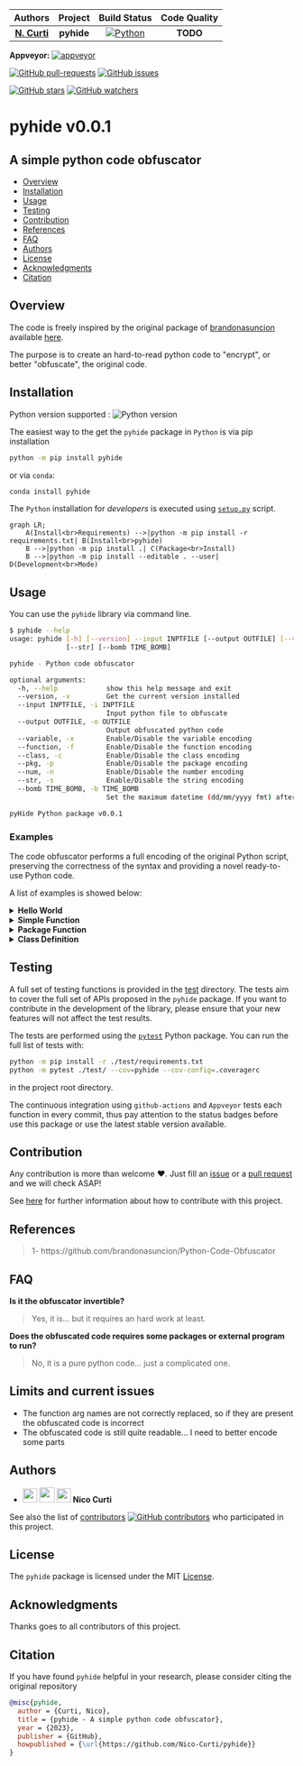 | **Authors**  | **Project** |  **Build Status** | **Code Quality** |
|:------------:|:-----------:|:-----------------:|:----------------:|
| [**N. Curti**](https://github.com/Nico-Curti) | **pyhide** | [![Python](https://github.com/Nico-Curti/pyhide/actions/workflows/python.yml/badge.svg)](https://github.com/Nico-Curti/pyhide/actions/workflows/python.yml) | **TODO** |

**Appveyor:** [![appveyor](https://ci.appveyor.com/api/projects/status/djnkyxc64dlm4r6p/branch/main?svg=true)](https://ci.appveyor.com/project/Nico-Curti/pyhide-9jr6a/branch/main)

[![GitHub pull-requests](https://img.shields.io/github/issues-pr/Nico-Curti/pyhide.svg?style=plastic)](https://github.com/Nico-Curti/pyhide/pulls)
[![GitHub issues](https://img.shields.io/github/issues/Nico-Curti/pyhide.svg?style=plastic)](https://github.com/Nico-Curti/pyhide/issues)

[![GitHub stars](https://img.shields.io/github/stars/Nico-Curti/pyhide.svg?label=Stars&style=social)](https://github.com/Nico-Curti/pyhide/stargazers)
[![GitHub watchers](https://img.shields.io/github/watchers/Nico-Curti/pyhide.svg?label=Watch&style=social)](https://github.com/Nico-Curti/pyhide/watchers)

# pyhide v0.0.1

## A simple python code obfuscator

* [Overview](#overview)
* [Installation](#installation)
* [Usage](#usage)
* [Testing](#testing)
* [Contribution](#contribution)
* [References](#references)
* [FAQ](#faq)
* [Authors](#authors)
* [License](#license)
* [Acknowledgments](#acknowledgments)
* [Citation](#citation)

## Overview

The code is freely inspired by the original package of [brandonasuncion](https://github.com/brandonasuncion) available [here](https://github.com/brandonasuncion/Python-Code-Obfuscator).

The purpose is to create an hard-to-read python code to "encrypt", or better "obfuscate", the original code.

## Installation

Python version supported : ![Python version](https://img.shields.io/badge/python-3.9|3.10|3.11-blue.svg)

The easiest way to the get the `pyhide` package in `Python` is via pip installation

```bash
python -m pip install pyhide
```

or via `conda`:

```bash
conda install pyhide
```

The `Python` installation for *developers* is executed using [`setup.py`](https://github.com/Nico-Curti/pyhide/blob/main/setup.py) script.

```mermaid
graph LR;
    A(Install<br>Requirements) -->|python -m pip install -r requirements.txt| B(Install<br>pyhide)
    B -->|python -m pip install .| C(Package<br>Install)
    B -->|python -m pip install --editable . --user| D(Development<br>Mode)
```

## Usage

You can use the `pyhide` library via command line.

```bash
$ pyhide --help
usage: pyhide [-h] [--version] --input INPTFILE [--output OUTFILE] [--variable] [--function] [--class] [--pkg] [--num]
              [--str] [--bomb TIME_BOMB]

pyhide - Python code obfuscator

optional arguments:
  -h, --help            show this help message and exit
  --version, -v         Get the current version installed
  --input INPTFILE, -i INPTFILE
                        Input python file to obfuscate
  --output OUTFILE, -o OUTFILE
                        Output obfuscated python code
  --variable, -x        Enable/Disable the variable encoding
  --function, -f        Enable/Disable the function encoding
  --class, -c           Enable/Disable the class encoding
  --pkg, -p             Enable/Disable the package encoding
  --num, -n             Enable/Disable the number encoding
  --str, -s             Enable/Disable the string encoding
  --bomb TIME_BOMB, -b TIME_BOMB
                        Set the maximum datetime (dd/mm/yyyy fmt) after which the code stops to run

pyHide Python package v0.0.1
```

### Examples

The code obfuscator performs a full encoding of the original Python script, preserving the correctness of the syntax and providing a novel ready-to-use Python code.

A list of examples is showed below:

<details><summary><b>Hello World</b></summary>
<p>
<b>Original</b>

```python
#!/usr/bin/env python
# -*- coding: utf-8 -*-

print('Hello World', end='', flush=True)
```

<b>Obfuscated</b>

```python
______ = ((() == []) + (() == [])) ** ((() == []) + (() == []))
_____ = (() == []) + (() == [])
getattr(__import__('\x62\x75\x69\x6c\x74\x69\x6e\x73'), '\x70\x72\x69\x6e\x74')('\x48\x65\x6c\x6c\x6f\x20\x57\x6f\x72\x6c\x64', end='', flush=() == ())
```
</p>
</details>

<details><summary><b>Simple Function</b></summary>
<p>
<b>Original</b>

```python
def func (a, b, c):
  return a + b + c

print(func(1, 2, 3), end='', flush=True)
```

<b>Obfuscated</b>

```python
__________ = ((() == []) + (() == [])) ** ((() == []) + (() == [])) + (((() == []) + (() == [])) ** ((() == []) + (() == [])) << ((() == []) + (() == [])) ** ((() == []) + (() == [])))
_________ = ((() == []) + (() == [])) ** ((() == []) + (() == [])) << ((() == []) + (() == [])) ** ((() == []) + (() == []))
________ = ((() == []) + (() == [])) ** ((() == []) + (() == []))
_______ = (() == []) + (() == [])

def ______________(___________, ____________, _____________):
  return ___________ + ____________ + _____________

getattr(__import__('\x62\x75\x69\x6c\x74\x69\x6e\x73'), '\x70\x72\x69\x6e\x74')(______________(________, _________, __________), end='', flush=() == ())
```
</p>
</details>

<details><summary><b>Package Function</b></summary>
<p>
<b>Original</b>

```python
import numpy as np

def func (a, b, c):
  return np.sum([a, b, c])

print(func(1, 2, 3), end='', flush=True)
```

<b>Obfuscated</b>

```python
__________ = ((() == []) + (() == [])) ** ((() == []) + (() == [])) + (((() == []) + (() == [])) ** ((() == []) + (() == [])) << ((() == []) + (() == [])) ** ((() == []) + (() == [])))
_________ = ((() == []) + (() == [])) ** ((() == []) + (() == [])) << ((() == []) + (() == [])) ** ((() == []) + (() == []))
________ = ((() == []) + (() == [])) ** ((() == []) + (() == []))
_______ = (() == []) + (() == [])
import numpy as np

def ______________(___________, ____________, _____________):
  return getattr(__import__('\x62\x75\x69\x6c\x74\x69\x6e\x73'), '\x67\x65\x74\x61\x74\x74\x72')(getattr(__import__('\x62\x75\x69\x6c\x74\x69\x6e\x73'), '\x67\x65\x74\x61\x74\x74\x72')(__import__('\x62\x75\x69\x6c\x74\x69\x6e\x73'), '\x5f\x5f\x69\x6d\x70\x6f\x72\x74\x5f\x5f')('\x6e\x75\x6d\x70\x79'), '\x73\x75\x6d')([___________, ____________, _____________])
getattr(__import__('\x62\x75\x69\x6c\x74\x69\x6e\x73'), '\x70\x72\x69\x6e\x74')(______________(________, _________, __________), end='', flush=() == ())
```
</p>
</details>

<details><summary><b>Class Definition</b></summary>
<p>
<b>Original</b>

```python
class A:

  def __init__ (self, l):
    self.list = l

  def func (self, x):
    return self.list + x

a = A([1, 2, 3])
print(a.func([1, 2, 3]), end='', flush=True)
```

<b>Obfuscated</b>

```python
__________ = ((() == []) + (() == [])) ** ((() == []) + (() == [])) + (((() == []) + (() == [])) ** ((() == []) + (() == [])) << ((() == []) + (() == [])) ** ((() == []) + (() == [])))
_________ = ((() == []) + (() == [])) ** ((() == []) + (() == [])) << ((() == []) + (() == [])) ** ((() == []) + (() == []))
________ = ((() == []) + (() == [])) ** ((() == []) + (() == []))
_______ = (() == []) + (() == [])

class ________________:

  def __init__(self, ____________):
    self._____________ = ____________

  def _______________(self, ______________):
    return self._____________ + ______________
___________ = ________________([________, _________, __________])
getattr(__import__('\x62\x75\x69\x6c\x74\x69\x6e\x73'), '\x70\x72\x69\x6e\x74')(___________._______________([________, _________, __________]), end='', flush=() == ())
```
</p>
</details>

## Testing

A full set of testing functions is provided in the [test](https://github.com/Nico-Curti/pyhide/blob/main/test) directory.
The tests aim to cover the full set of APIs proposed in the `pyhide` package.
If you want to contribute in the development of the library, please ensure that your new features will not affect the test results.

The tests are performed using the [`pytest`](https://github.com/pytest-dev/pytest/) Python package.
You can run the full list of tests with:

```bash
python -m pip install -r ./test/requirements.txt
python -m pytest ./test/ --cov=pyhide --cov-config=.coveragerc
```

in the project root directory.

The continuous integration using `github-actions` and `Appveyor` tests each function in every commit, thus pay attention to the status badges before use this package or use the latest stable version available.

## Contribution

Any contribution is more than welcome :heart:. Just fill an [issue](https://github.com/Nico-Curti/pyhide/blob/main/.github/ISSUE_TEMPLATE/ISSUE_TEMPLATE.md) or a [pull request](https://github.com/Nico-Curti/pyhide/blob/main/.github/PULL_REQUEST_TEMPLATE/PULL_REQUEST_TEMPLATE.md) and we will check ASAP!

See [here](https://github.com/Nico-Curti/pyhide/blob/main/.github/CONTRIBUTING.md) for further information about how to contribute with this project.

## References

<blockquote>1- https://github.com/brandonasuncion/Python-Code-Obfuscator</blockquote>

## FAQ

**Is it the obfuscator invertible?**

> Yes, it is... but it requires an hard work at least.

**Does the obfuscated code requires some packages or external program to run?**

> No, it is a pure python code... just a complicated one.

## Limits and current issues

* The function arg names are not correctly replaced, so if they are present the obfuscated code is incorrect
* The obfuscated code is still quite readable... I need to better encode some parts

## Authors

* <img src="https://avatars0.githubusercontent.com/u/24650975?s=400&v=4" width="25px"> [<img src="https://github.githubassets.com/images/modules/logos_page/GitHub-Mark.png" width="27px">](https://github.com/Nico-Curti) [<img src="https://cdn.rawgit.com/physycom/templates/697b327d/logo_unibo.png" width="25px">](https://www.unibo.it/sitoweb/nico.curti2) **Nico Curti**

See also the list of [contributors](https://github.com/Nico-Curti/pyhide/contributors) [![GitHub contributors](https://img.shields.io/github/contributors/Nico-Curti/pyhide.svg?style=plastic)](https://github.com/Nico-Curti/pyhide/graphs/contributors/) who participated in this project.

## License

The `pyhide` package is licensed under the MIT [License](https://github.com/Nico-Curti/pyhide/blob/main/LICENSE).

## Acknowledgments

Thanks goes to all contributors of this project.

## Citation

If you have found `pyhide` helpful in your research, please consider citing the original repository

```BibTeX
@misc{pyhide,
  author = {Curti, Nico},
  title = {pyhide - A simple python code obfuscator},
  year = {2023},
  publisher = {GitHub},
  howpublished = {\url{https://github.com/Nico-Curti/pyhide}}
}
```

